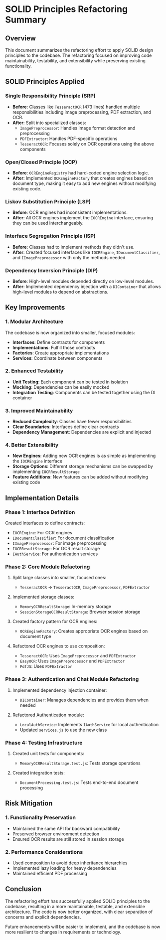 # SOLID Principles Refactoring Summary

## Overview

This document summarizes the refactoring effort to apply SOLID design principles to the codebase. The refactoring focused on improving code maintainability, testability, and extensibility while preserving existing functionality.

## SOLID Principles Applied

### Single Responsibility Principle (SRP)

- **Before**: Classes like `TesseractOCR` (473 lines) handled multiple responsibilities including image preprocessing, PDF extraction, and OCR.
- **After**: Split into specialized classes:
  - `ImagePreprocessor`: Handles image format detection and preprocessing
  - `PDFExtractor`: Handles PDF-specific operations
  - `TesseractOCR`: Focuses solely on OCR operations using the above components

### Open/Closed Principle (OCP)

- **Before**: `OCREngineRegistry` had hard-coded engine selection logic.
- **After**: Implemented `OCREngineFactory` that creates engines based on document type, making it easy to add new engines without modifying existing code.

### Liskov Substitution Principle (LSP)

- **Before**: OCR engines had inconsistent implementations.
- **After**: All OCR engines implement the `IOCREngine` interface, ensuring they can be used interchangeably.

### Interface Segregation Principle (ISP)

- **Before**: Classes had to implement methods they didn't use.
- **After**: Created focused interfaces like `IOCREngine`, `IDocumentClassifier`, and `IImagePreprocessor` with only the methods needed.

### Dependency Inversion Principle (DIP)

- **Before**: High-level modules depended directly on low-level modules.
- **After**: Implemented dependency injection with a `DIContainer` that allows high-level modules to depend on abstractions.

## Key Improvements

### 1. Modular Architecture

The codebase is now organized into smaller, focused modules:

- **Interfaces**: Define contracts for components
- **Implementations**: Fulfill those contracts
- **Factories**: Create appropriate implementations
- **Services**: Coordinate between components

### 2. Enhanced Testability

- **Unit Testing**: Each component can be tested in isolation
- **Mocking**: Dependencies can be easily mocked
- **Integration Testing**: Components can be tested together using the DI container

### 3. Improved Maintainability

- **Reduced Complexity**: Classes have fewer responsibilities
- **Clear Boundaries**: Interfaces define clear contracts
- **Dependency Management**: Dependencies are explicit and injected

### 4. Better Extensibility

- **New Engines**: Adding new OCR engines is as simple as implementing the `IOCREngine` interface
- **Storage Options**: Different storage mechanisms can be swapped by implementing `IOCRResultStorage`
- **Feature Additions**: New features can be added without modifying existing code

## Implementation Details

### Phase 1: Interface Definition

Created interfaces to define contracts:
- `IOCREngine`: For OCR engines
- `IDocumentClassifier`: For document classification
- `IImagePreprocessor`: For image preprocessing
- `IOCRResultStorage`: For OCR result storage
- `IAuthService`: For authentication services

### Phase 2: Core Module Refactoring

1. Split large classes into smaller, focused ones:
   - `TesseractOCR` → `TesseractOCR`, `ImagePreprocessor`, `PDFExtractor`
   
2. Implemented storage classes:
   - `MemoryOCRResultStorage`: In-memory storage
   - `SessionStorageOCRResultStorage`: Browser session storage

3. Created factory pattern for OCR engines:
   - `OCREngineFactory`: Creates appropriate OCR engines based on document type

4. Refactored OCR engines to use composition:
   - `TesseractOCR`: Uses `ImagePreprocessor` and `PDFExtractor`
   - `EasyOCR`: Uses `ImagePreprocessor` and `PDFExtractor`
   - `PdfJS`: Uses `PDFExtractor`

### Phase 3: Authentication and Chat Module Refactoring

1. Implemented dependency injection container:
   - `DIContainer`: Manages dependencies and provides them when needed

2. Refactored Authentication module:
   - `LocalAuthService`: Implements `IAuthService` for local authentication
   - Updated `services.js` to use the new class

### Phase 4: Testing Infrastructure

1. Created unit tests for components:
   - `MemoryOCRResultStorage.test.js`: Tests storage operations

2. Created integration tests:
   - `DocumentProcessing.test.js`: Tests end-to-end document processing

## Risk Mitigation

### 1. Functionality Preservation

- Maintained the same API for backward compatibility
- Preserved browser environment detection
- Ensured OCR results are still stored in session storage

### 2. Performance Considerations

- Used composition to avoid deep inheritance hierarchies
- Implemented lazy loading for heavy dependencies
- Maintained efficient PDF processing

## Conclusion

The refactoring effort has successfully applied SOLID principles to the codebase, resulting in a more maintainable, testable, and extensible architecture. The code is now better organized, with clear separation of concerns and explicit dependencies.

Future enhancements will be easier to implement, and the codebase is now more resilient to changes in requirements or technology.